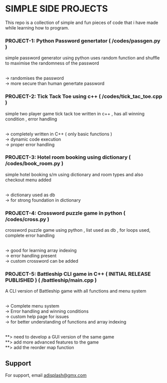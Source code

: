 
<h1> SIMPLE SIDE PROJECTS </h1>
This repo is a collection of simple and fun pieces of code that i have made while learning how to program.

<h3>PROJECT-1: Python Password genertator ( /codes/passgen.py )</h3>
simple password generator using python uses random function and shuffle to maximise the randomness of the password <br><br>

-> randomises the password <br>
-> more secure than human genertate password

<h3>PROJECT-2: Tick Tack Toe using c++ ( /codes/tick_tac_toe.cpp )</h3>
simple two player game tick tack toe written in c++ , has all winning condition , error handling <br><br>

-> completely written in C++ ( only basic functions ) <br>
-> dynamic code execution  <br>
-> proper error handling

<h3>PROJECT-3: Hotel room booking using dictionary ( /codes/book_room.py )</h3>
simple hotel booking s/m using dictionary and room types and also checkout menu added <br><br>

-> dictionary used as db  <br>
-> for strong foundation in dictionary 

<h3>PROJECT-4: Crossword puzzle game in python  ( /codes/cross.py )</h3>
crossword puzzle game using python , list used as db , for loops used, complete error handling  <br><br>

-> good for learning array indexing <br>
-> error handling present <br>
-> custom crossword can be added

<h3>PROJECT-5: Battleship CLI game in C++ ( INITIAL RELEASE PUBLISHED ) ( /battleship/main.cpp )</h3>
A CLI version of Battleship game with all functions and menu system   <br><br>

-> Complete menu system  <br>
-> Error handling and winning conditions <br>
-> custom help page for issues  <br>
-> for better understanding of functions and array indexing  <br><br>

**> need to develop a GUI version of the same game <br>
**> add more advanced features to the game <br>
**> add the reorder map function

## Support

For support, email adisplash@gmx.com 

